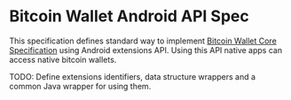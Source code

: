 
Bitcoin Wallet Android API Spec
===============================

This specification defines standard way to implement [Bitcoin Wallet Core Specification](core_spec.md) using Android extensions API. Using this API native apps can access native bitcoin wallets. 

TODO: Define extensions identifiers, data structure wrappers and a common Java wrapper for using them.